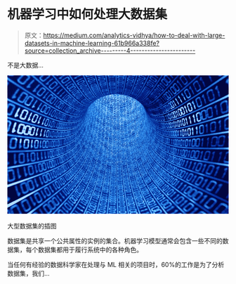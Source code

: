 # 机器学习中如何处理大数据集

> 原文：<https://medium.com/analytics-vidhya/how-to-deal-with-large-datasets-in-machine-learning-61b966a338fe?source=collection_archive---------4----------------------->

不是大数据…

![](img/9fca5c910f8f6b11a9b2a86b6d83e708.png)

大型数据集的插图

数据集是共享一个公共属性的实例的集合。机器学习模型通常会包含一些不同的数据集，每个数据集都用于履行系统中的各种角色。

当任何有经验的数据科学家在处理与 ML 相关的项目时，60%的工作是为了分析数据集，我们…